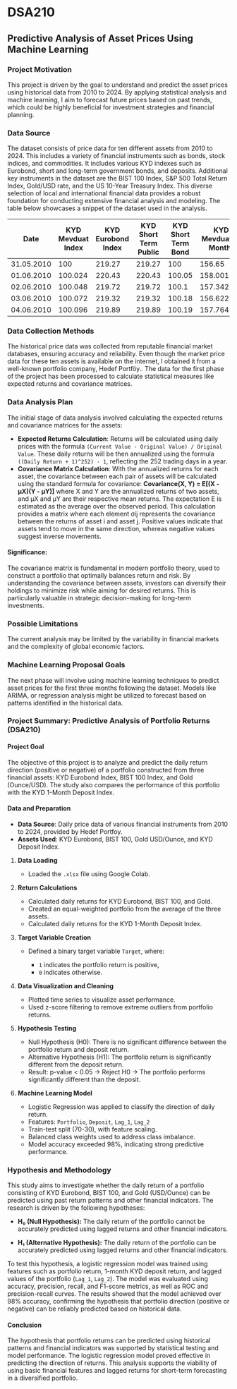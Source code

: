 # DSA210
## Predictive Analysis of Asset Prices Using Machine Learning

### Project Motivation
This project is driven by the goal to understand and predict the asset prices using historical data from 2010 to 2024. By applying statistical analysis and machine learning, I aim to forecast future prices based on past trends, which could be highly beneficial for investment strategies and financial planning.

### Data Source
The dataset consists of price data for ten different assets from 2010 to 2024. This includes a variety of financial instruments such as bonds, stock indices, and commodities. It includes various KYD indexes such as Eurobond, short and long-term government bonds, and deposits. Additional key instruments in the dataset are the BIST 100 Index, S&P 500 Total Return Index, Gold/USD rate, and the US 10-Year Treasury Index. This diverse selection of local and international financial data provides a robust foundation for conducting extensive financial analysis and modeling. The table below showcases a snippet of the dataset used in the analysis.

| Date     | KYD Mevduat Index | KYD Eurobond Index | KYD Short Term Public| KYD Short Term Bond| KYD Mevduat  (1 Month) | KYD Long Term | BIST 100 Index | S&P 500 Total Return Index | Gold Ons/USD | ABD 10 Year Bond Index | Dolar/TL |
|----------|-------------------|--------------------|----------------|----------------|-------------|---------------|----------------|-----------------------------|--------------|------------------------|----------|
| 31.05.2010 | 100             | 219.27             | 219.27         | 100            | 156.65      | 100           | 729.36         | 2835.33367                 | 1905.33395   | 686.908635             | 1.5665   |
| 01.06.2010 | 100.024         | 220.43             | 220.43         | 100.05         | 158.001059  | 100.49        | 730.38         | 2810.626301                | 1936.609822  | 695.0264482            | 1.5799   |
| 02.06.2010 | 100.048         | 219.72             | 219.72         | 100.1          | 157.342025  | 101.23        | 740.46         | 2871.4833                  | 1924.88886   | 688.4511984            | 1.5732   |
| 03.06.2010 | 100.072         | 219.32             | 219.32         | 100.18         | 156.622884  | 101.87        | 743.07         | 2869.856248                | 1889.336645  | 683.7862507            | 1.5659   |
| 04.06.2010 | 100.096         | 219.89             | 219.89         | 100.19         | 157.764162  | 102.03        | 732.42         | 2791.202384                | 1924.231316  | 697.958316             | 1.5772   |


### Data Collection Methods
The historical price data was collected from reputable financial market databases, ensuring accuracy and reliability. Even though the market price data for these ten assets is available on the internet, I obtained it from a well-known portfolio company, Hedef Portföy.. The data for the first phase of the project has been processed to calculate statistical measures like expected returns and covariance matrices.

### Data Analysis Plan
The initial stage of data analysis involved calculating the expected returns and covariance matrices for the assets:
- **Expected Returns Calculation**: Returns will be calculated using daily prices with the formula `(Current Value - Original Value) / Original Value`. These daily returns will be then annualized using the formula `((Daily Return + 1)^252) - 1`, reflecting the 252 trading days in a year.
- **Covariance Matrix Calculation**: With the annualized returns for each asset, the covariance between each pair of assets will be calculated using the standard formula for covariance:
**Covariance(X, Y) = E[(X - μX)(Y - μY)]**
where X and Y are the annualized returns of two assets, and μX and μY are their respective mean returns. The expectation E is estimated as the average over the observed period. This calculation provides a matrix where each element σij represents the covariance between the returns of asset i and asset j. Positive values indicate that assets tend to move in the same direction, whereas negative values suggest inverse movements.

#### Significance:
The covariance matrix is fundamental in modern portfolio theory, used to construct a portfolio that optimally balances return and risk. By understanding the covariance between assets, investors can diversify their holdings to minimize risk while aiming for desired returns. This is particularly valuable in strategic decision-making for long-term investments.

### Possible Limitations
The current analysis may be limited by the variability in financial markets and the complexity of global economic factors.

### Machine Learning Proposal Goals
The next phase will involve using machine learning techniques to predict asset prices for the first three months following the dataset. Models like ARIMA, or regression analysis might be utilized to forecast based on patterns identified in the historical data.

### Project Summary: Predictive Analysis of Portfolio Returns (DSA210)

#### Project Goal

The objective of this project is to analyze and predict the daily return direction (positive or negative) of a portfolio constructed from three financial assets: KYD Eurobond Index, BIST 100 Index, and Gold (Ounce/USD). The study also compares the performance of this portfolio with the KYD 1-Month Deposit Index.

#### Data and Preparation

* **Data Source**: Daily price data of various financial instruments from 2010 to 2024, provided by Hedef Portfoy.
* **Assets Used**: KYD Eurobond, BIST 100, Gold USD/Ounce, and KYD Deposit Index.


1. **Data Loading**

   * Loaded the `.xlsx` file using Google Colab.

2. **Return Calculations**

   * Calculated daily returns for KYD Eurobond, BIST 100, and Gold.
   * Created an equal-weighted portfolio from the average of the three assets.
   * Calculated daily returns for the KYD 1-Month Deposit Index.

3. **Target Variable Creation**

   * Defined a binary target variable `Target`, where:

     * `1` indicates the portfolio return is positive,
     * `0` indicates otherwise.

4. **Data Visualization and Cleaning**

   * Plotted time series to visualize asset performance.
   * Used z-score filtering to remove extreme outliers from portfolio returns.

5. **Hypothesis Testing**

   * Null Hypothesis (H0): There is no significant difference between the portfolio return and deposit return.
   * Alternative Hypothesis (H1): The portfolio return is significantly different from the deposit return.
   * Result: p-value < 0.05 → Reject H0 → The portfolio performs significantly different than the deposit.

6. **Machine Learning Model**

   * Logistic Regression was applied to classify the direction of daily return.
   * Features: `Portfolio`, `Deposit`, `Lag_1`, `Lag_2`
   * Train-test split (70-30), with feature scaling.
   * Balanced class weights used to address class imbalance.
   * Model accuracy exceeded 98%, indicating strong predictive performance.


### Hypothesis and Methodology 

This study aims to investigate whether the daily return of a portfolio consisting of KYD Eurobond, BIST 100, and Gold (USD/Ounce) can be predicted using past return patterns and other financial indicators.
The research is driven by the following hypotheses:

* **H₀ (Null Hypothesis):**
  The daily return of the portfolio cannot be accurately predicted using lagged returns and other financial indicators.

* **H₁ (Alternative Hypothesis):**
  The daily return of the portfolio can be accurately predicted using lagged returns and other financial indicators.

To test this hypothesis, a logistic regression model was trained using features such as portfolio return, 1-month KYD deposit return, and lagged values of the portfolio (`Lag_1`, `Lag_2`). The model was evaluated using accuracy, precision, recall, and F1-score metrics, as well as ROC and precision-recall curves. The results showed that the model achieved over 98% accuracy, confirming the hypothesis that portfolio direction (positive or negative) can be reliably predicted based on historical data.

#### Conclusion

The hypothesis that portfolio returns can be predicted using historical patterns and financial indicators was supported by statistical testing and model performance. The logistic regression model proved effective in predicting the direction of returns. This analysis supports the viability of using basic financial features and lagged returns for short-term forecasting in a diversified portfolio.


